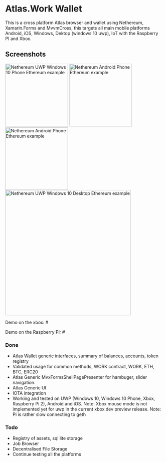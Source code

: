 # Atlas.Work Wallet

This is a cross platform Atlas browser and wallet using Nethereum, Xamarin.Forms and MvvmCross, this targets all main mobile platforms Android, iOS, Windows, Dektop (windows 10 uwp), IoT with the Raspberry PI and Xbox. 

## Screenshots

<img src="screenshots/wp10Accounts.png" width="200" alt="Nethereum UWP Windows 10 Phone Ethereum example">
<img src="screenshots/AndroidBalance.png" width="200" alt="Nethereum Android Phone Ethereum example">
<img src="screenshots/AndroidHamburger.png" width="200" alt="Nethereum Android Phone Ethereum example">
<img src="screenshots/w10Balance.png" width="400" alt="Nethereum UWP Windows 10 Desktop Ethereum example">

Demo on the xbox: #

Demo on the Raspberry PI: #

### Done

* Atlas Wallet generic interfaces, summary of balances, accounts, token registry
* Validated usage for common methods, WORK contract, WORK, ETH, BTC, ERC20
* Atlas Generic MvxFormsShellPagePresenter for hambuger, slider navigation.
* Atlas Generic UI
* IOTA integration 
* Working and tested on UWP (Windows 10, Windows 10 Phone, Xbox, Raspberry Pi 2), Android and iOS.
 Note: Xbox mouse mode is not implemented yet for uwp in the current xbox dev preview release.
Note: Pi is rather slow connecting to geth

### Todo
* Registry of assets, sql lite storage
* Job Browser
* Decentralised File Storage 
* Continue testing all the platforms 
